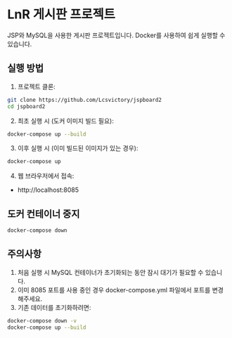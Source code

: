 # LnR 게시판 프로젝트

JSP와 MySQL을 사용한 게시판 프로젝트입니다. Docker를 사용하여 쉽게 실행할 수 있습니다.



## 실행 방법

1. 프로젝트 클론:
```bash
git clone https://github.com/Lcsvictory/jspboard2
cd jspboard2
```

2. 최초 실행 시 (도커 이미지 빌드 필요):
```bash
docker-compose up --build
```

3. 이후 실행 시 (이미 빌드된 이미지가 있는 경우):
```bash
docker-compose up
```

4. 웹 브라우저에서 접속:
- http://localhost:8085

## 도커 컨테이너 중지

```bash
docker-compose down
```

## 주의사항

1. 처음 실행 시 MySQL 컨테이너가 초기화되는 동안 잠시 대기가 필요할 수 있습니다.
2. 이미 8085 포트를 사용 중인 경우 docker-compose.yml 파일에서 포트를 변경해주세요.
3. 기존 데이터를 초기화하려면:
```bash
docker-compose down -v
docker-compose up --build
```

